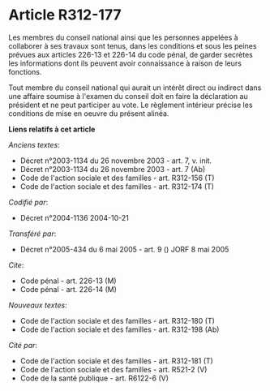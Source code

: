 # Article R312-177

Les membres du conseil national ainsi que les personnes appelées à collaborer à ses travaux sont tenus, dans les conditions
et sous les peines prévues aux articles 226-13 et 226-14 du code pénal, de garder secrètes les informations dont ils peuvent
avoir connaissance à raison de leurs fonctions.

Tout membre du conseil national qui aurait un intérêt direct ou indirect dans une affaire soumise à l'examen du conseil doit
en faire la déclaration au président et ne peut participer au vote. Le règlement intérieur précise les conditions de mise en
oeuvre du présent alinéa.

**Liens relatifs à cet article**

_Anciens textes_:

  - Décret n°2003-1134 du 26 novembre 2003 - art. 7, v. init.
  - Décret n°2003-1134 du 26 novembre 2003 - art. 7 (Ab)
  - Code de l'action sociale et des familles - art. R312-156 (T)
  - Code de l'action sociale et des familles - art. R312-174 (T)

_Codifié par_:

  - Décret n°2004-1136 2004-10-21

_Transféré par_:

  - Décret n°2005-434 du 6 mai 2005 - art. 9 () JORF 8 mai 2005

_Cite_:

  - Code pénal - art. 226-13 (M)
  - Code pénal - art. 226-14 (M)

_Nouveaux textes_:

  - Code de l'action sociale et des familles - art. R312-180 (T)
  - Code de l'action sociale et des familles - art. R312-198 (Ab)

_Cité par_:

  - Code de l'action sociale et des familles - art. R312-181 (T)
  - Code de l'action sociale et des familles - art. R521-2 (V)
  - Code de la santé publique - art. R6122-6 (V)
